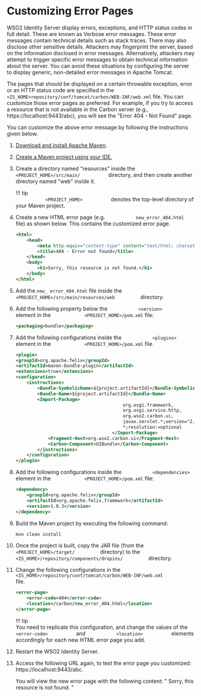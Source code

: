 # Customizing Error Pages

WSO2 Identity Server display errors, exceptions, and HTTP status codes in
full detail. These are known as Verbose error messages. These error
messages contain technical details such as stack traces. There may also
disclose other sensitive details. Attackers may fingerprint the server,
based on the information disclosed in error messages. Alternatively,
attackers may attempt to trigger specific error messages to obtain
technical information about the server. You can avoid these situations
by configuring the server to display generic, non-detailed error
messages in Apache Tomcat.

The pages that should be displayed on a
certain throwable exception, error or an HTTP status code are specified
in the
`          <IS_HOME>repository/conf/tomcat/carbon/WEB-INF/web.xml ` file. You can customize those error pages as preferred. For example,
if you try to access a resource that is not available in the Carbon
server (e.g., https://localhost:9443/abc), you will see the "Error 404 - Not Found"
page.

You can customize the above error message by following the instructions
given below.

1.  [Download and install Apache
    Maven](https://maven.apache.org/install.html).

2.  [Create a Maven project using your
    IDE.](https://maven.apache.org/guides/getting-started/index.html#How_do_I_make_my_first_Maven_project)

3.  Create a directory named "resources" inside
    the `            <PROJECT_HOME>/src/main/           ` directory, and
    then create another directory named "web"
    inside it.

    !!! tip    
        `            <PROJECT_HOME>           ` denotes the top-level
        directory of your Maven project.
    

4.  Create a new HTML error page (e.g. `            new_error_404.html           ` file) as shown below. This
    contains the customized error page.

    ``` xml
    <html>
        <head>
            <meta http-equiv="content-type" content="text/html; charset=ISO-8859-1">
            <title>404 - Error not found</title>
        </head>
        <body>
            <h1>Sorry, this resource is not found.</h1>
        </body>
    </html>
    ```

5.  Add the `new_ error_404.html` file inside the
    `           <PROJECT_HOME>/src/main/resources/web          ` directory.
6.  Add the following property below the
    `            <version>           ` element in the
    `            <PROJECT_HOME>/pom.xml` file:
    ```xml
    <packaging>bundle</packaging> 
    ```

7.  Add the following configurations inside the
    `            <plugins>           ` element in the
    `            <PROJECT_HOME>/pom.xml` file.

    ``` xml
    <plugin>
    <groupId>org.apache.felix</groupId>
    <artifactId>maven-bundle-plugin</artifactId>
    <extensions>true</extensions>
    <configuration>
        <instructions>
            <Bundle-SymbolicName>${project.artifactId}</Bundle-SymbolicName>
            <Bundle-Name>${project.artifactId}</Bundle-Name>
            <Import-Package>
                                            org.osgi.framework,
                                            org.osgi.service.http,
                                            org.wso2.carbon.ui,
                                            javax.servlet.*;version="2.4.0",
                                            *;resolution:=optional
                                        </Import-Package>
                <Fragment-Host>org.wso2.carbon.ui</Fragment-Host>
                <Carbon-Component>UIBundle</Carbon-Component>
            </instructions>
        </configuration>
    </plugin>
    ```

8.  Add the following configurations inside the
    `            <dependencies>           ` element in the
    `            <PROJECT_HOME>/pom.xml` file:

    ``` xml
    <dependency>
        <groupId>org.apache.felix</groupId>
        <artifactId>org.apache.felix.framework</artifactId>
        <version>1.0.3</version>
    </dependency>
    ```

9.  Build the Maven project by executing the following command: 

    ```bash 
    mvn clean install           
    ```

10. Once the project is built, copy the JAR file (from the
    `           <PROJECT_HOME>/target/          ` directory) to the
    `           <IS_HOME>/repository/components/dropins/          `
    directory.

11. Change the following configurations in the
    `            <IS_HOME>/repository/conf/tomcat/carbon/WEB-INF/web.xml           `
    file.

    ``` xml
    <error-page>
        <error-code>404</error-code>
        <location>/carbon/new_error_404.html</location>
    </error-page>
    ```

    !!! tip    
        You need to replicate this configuration, and change the values of
        the `            <error-code>           ` and
        `            <location>           ` elements accordingly for each
        new HTML error page you add.
    

12. Restart the WSO2 Identity Server.

13. Access the following URL again, to test the error page you
    customized: https://localhost:9443/abc.  
    
    You will view the new error page with the following content: "
               Sorry, this resource is not found.           "
